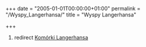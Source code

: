 +++
date = "2005-01-01T00:00:00+01:00"
permalink = "/Wyspy_Langerhansa/"
title = "Wyspy Langerhansa"

+++

1.  redirect [Komórki Langerhansa](/atopedia/Komórki_Langerhansa "wikilink")
